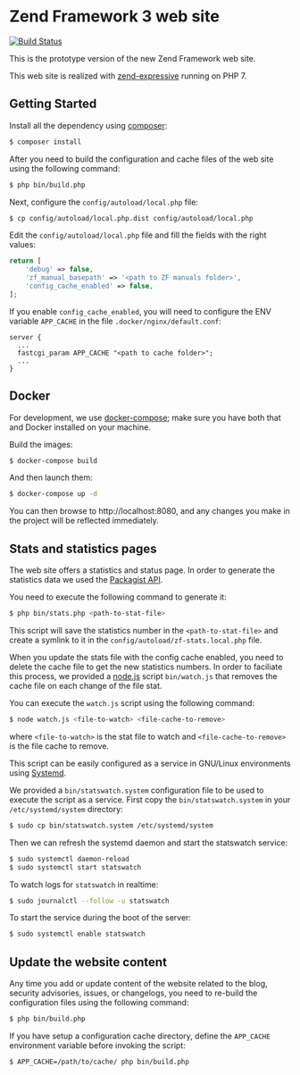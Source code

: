 # Zend Framework 3 web site

[![Build Status](https://secure.travis-ci.org/zendframework/zf3-web.svg?branch=master)](https://secure.travis-ci.org/zendframework/zf3-web)

This is the prototype version of the new Zend Framework web site.

This web site is realized with [zend-expressive](https://github.com/zendframework/zend-expressive)
running on PHP 7.

## Getting Started

Install all the dependency using [composer](https://getcomposer.org/):

```bash
$ composer install
```

After you need to build the configuration and cache files of the web site using
the following command:

```bash
$ php bin/build.php
```

Next, configure the `config/autoload/local.php` file:

```bash
$ cp config/autoload/local.php.dist config/autoload/local.php
```

Edit the `config/autoload/local.php` file and fill the fields with the right
values:

```php
return [
    'debug' => false,
    'zf_manual_basepath' => '<path to ZF manuals folder>',
    'config_cache_enabled' => false,
];
```

If you enable `config_cache_enabled`, you will need to configure the ENV
variable `APP_CACHE` in the file `.docker/nginx/default.conf`:

```nginx
server {
  ...
  fastcgi_param APP_CACHE "<path to cache folder>";
  ...
}
```

## Docker

For development, we use [docker-compose](https://docs.docker.com/compose/);
make sure you have both that and Docker installed on your machine.

Build the images:

```bash
$ docker-compose build
```

And then launch them:

```bash
$ docker-compose up -d
```

You can then browse to http://localhost:8080, and any changes you make in the
project will be reflected immediately.

## Stats and statistics pages

The web site offers a statistics and status page. In order to generate the
statistics data we used the [Packagist API](https://packagist.org/apidoc).

You need to execute the following command to generate it:

```bash
$ php bin/stats.php <path-to-stat-file>
```

This script will save the statistics number in the `<path-to-stat-file>` and
create a symlink to it in the `config/autoload/zf-stats.local.php` file.

When you update the stats file with the config cache enabled, you need to
delete the cache file to get the new statistics numbers. In order to faciliate
this process, we provided a [node.js](https://nodejs.org/en/) script
`bin/watch.js` that removes the cache file on each change of the file stat.

You can execute the `watch.js` script using the following command:

```bash
$ node watch.js <file-to-watch> <file-cache-to-remove>
```

where `<file-to-watch>` is the stat file to watch and `<file-cache-to-remove>`
is the file cache to remove.

This script can be easily configured as a service in GNU/Linux environments
using [Systemd](https://en.wikipedia.org/wiki/Systemd).

We provided a `bin/statswatch.system` configuration file to be used to execute
the script as a service. First copy the `bin/statswatch.system` in your
`/etc/systemd/system` directory:

```bash
$ sudo cp bin/statswatch.system /etc/systemd/system
```

Then we can refresh the systemd daemon and start the statswatch service:

```bash
$ sudo systemctl daemon-reload
$ sudo systemctl start statswatch
```

To watch logs for `statswatch` in realtime:

```bash
$ sudo journalctl --follow -u statswatch
```

To start the service during the boot of the server:

```bash
$ sudo systemctl enable statswatch
```

## Update the website content

Any time you add or update content of the website related to the blog, security
advisories, issues, or changelogs, you need to re-build the configuration files
using the following command:

```bash
$ php bin/build.php
```

If you have setup a configuration cache directory, define the `APP_CACHE`
environment variable before invoking the script:

```bash
$ APP_CACHE=/path/to/cache/ php bin/build.php
```
